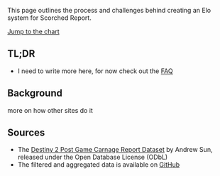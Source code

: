 ---
---

This page outlines the process and challenges behind creating an Elo system for Scorched Report.

[Jump to the chart](#science-graph-1)

## TL;DR

- I need to write more here, for now check out the [FAQ](/faq#how-is-elo-calculated)

## Background

more on how other sites do it

## Sources

- The [Destiny 2 Post Game Carnage Report Dataset](https://d2.asun.co/pgcr.html) by Andrew Sun, released under the Open Database License (ODbL)
- The filtered and aggregated data is available on [GitHub](https://github.com/uniQIndividual/scorched.report/tree/main/public/data/science)
